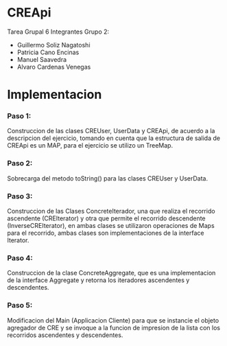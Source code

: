 # CREApi
Tarea Grupal 6
Integrantes Grupo 2:
 - Guillermo Soliz Nagatoshi
 - Patricia Cano Encinas
 - Manuel Saavedra
 - Alvaro Cardenas Venegas

# Implementacion
### Paso 1: ### 
Construccion de las clases CREUser, UserData y CREApi, de acuerdo a la descripcion del ejercicio, tomando en cuenta que la estructura de salida de CREApi es un MAP, para el ejercicio se utilizo un TreeMap.

### Paso 2: ###
Sobrecarga del metodo toString() para las clases CREUser y UserData.

### Paso 3: ### 
Construccion de las Clases ConcreteIterador, una que realiza el recorrido ascendente (CREIterator) y otra que permite el recorrido descendente (InverseCREIterator), en ambas clases se utilizaron operaciones de Maps para el recorrido, ambas clases son implementaciones de la interface Iterator. 

### Paso 4: ### 
Construccion de la clase ConcreteAggregate, que es una implementacion de la interface Aggregate y retorna los iteradores ascendentes y descendentes.

### Paso 5: ### 
Modificacion del Main (Applicacion Cliente) para que se instancie el objeto agregador de CRE y se invoque a la funcion de impresion de la lista con los recorridos ascendentes y descendentes.  
